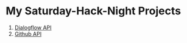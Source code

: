 # My Saturday-Hack-Night Projects

1. [Dialogflow API](https://ask-about-nikhil.herokuapp.com/)
2. [Github API](https://nikjos.in/shn-github-api)
